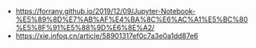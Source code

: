- <https://forrany.github.io/2019/12/09/Jupyter-Notebook-%E5%89%8D%E7%AB%AF%E4%BA%8C%E6%AC%A1%E5%BC%80%E5%8F%91%E5%88%9D%E6%8E%A2/>
- <https://xie.infoq.cn/article/58901317ef0c7a3e0a1dd87e6>